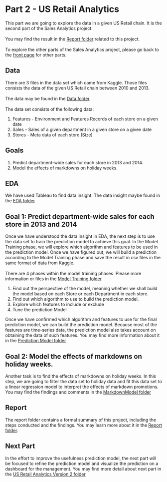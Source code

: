 # Part 2 - US Retail Analytics
This part we are going to explore the data in a given US Retail chain. It is the second part of the Sales Analytics project.
<br><br>
You may find the result in the [Report folder](Report) related to this project.
<br><br>
To explore the other parts of the Sales Analytics project, please go back to the <a href="https://github.com/jacquessham/SalesAnalytics">front page</a> for other parts.

## Data
There are 3 files in the data set which came from Kaggle. Those files consists the data of the given US Retail chain between 2010 and 2013.
<br><br>
The data may be found in the [Data folder](Data)
<br><br>
The data set consists of the following data:
1. Features - Environment and Features Records of each store on a given date
2. Sales - Sales of a given department in a given store on a given date
3. Stores - Meta data of each store (Size)

## Goals
1. Predict department-wide sales for each store in 2013 and 2014.
2. Model the effects of markdowns on holiday weeks.

## EDA
We have used Tableau to find data insight. The data insight maybe found in the [EDA folder](EDA)

## Goal 1: Predict department-wide sales for each store in 2013 and 2014
Once we have understood the data insight in EDA, the next step is to use the data set to train the prediction model to achieve this goal. In the Model Training phase, we will explore which algorithm and features to be used in the prediction model. Once we have figured out, we will build a prediction according to the Model Training phase and save the result in csv files in the same format of data from Kaggle.
<br><br>
There are 4 phases within the model training phases. Please more information or files in the [Model Training folder](ModelTraining)
<ol>
	<li>Find out the perspective of the model, meaning whether we shall build the model based on each Store or each Department in each store.</li>
	<li>Find out which algorithm to use to build the prediction model.</li>
	<li>Explore which features to include or exclude</li>
	<li>Tune the prediction Model</li>
</ol>
Once we have confirmed which algorithm and features to use for the final prediction model, we can build the prediction model. Because most of the features are time-series data, the prediction model also takes account on obtaining the data of such features. You may find more information about it in the <a href="https://github.com/jacquessham/SalesAnalytics/tree/master/USRetail/PredictionModel">Prediction Model folder</a>

## Goal 2: Model the effects of markdowns on holiday weeks.
Another task is to find the effects of markdowns on holiday weeks. In this step, we are going to filter the data set to holiday data and fit this data set to a linear regression model to interpret the effects of markdown promotions. You may find the findings and comments in the [MarkdownModel folder](MarkdownModel)

## Report
The report folder contains a formal summary of this project, including the steps conducted and the findings. You may learn more about it in the [Report folder](Report).

## Next Part
In the effort to improve the usefulness prediction model, the next part will be focused to refine the prediction model and visualize the prediction on a dashboard for the management. You may find more detail about next part in the [US Retail Analytics Version 2 folder](../USRetail_v2)

